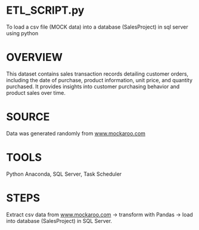 # ETL_SCRIPT.py
To load a csv file (MOCK data) into a database (SalesProject) in sql server using python

# OVERVIEW
This dataset contains sales transaction records detailing customer orders, including the date of purchase, product information, unit price, and quantity purchased. It provides insights into customer purchasing behavior and product sales over time.

# SOURCE
Data was generated randomly from www.mockaroo.com

# TOOLS
Python Anaconda,
SQL Server,
Task Scheduler

# STEPS
Extract csv data from www.mockaroo.com → transform with Pandas → load into database (SalesProject) in SQL Server.
